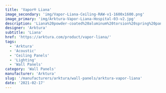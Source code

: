 ```yaml
---
title: 'Vapor® Liana'
image_secondary: 'img/Vapor-Liana-Ceiling-RAW-v1-1600x1600.png'
image_primary: 'img/Arktura-Vapor-Liana-Hospital-03-v2.jpg'
description: 'Liana%20powder-coated%20aluminum%20torsion%20spring%20panels%20bring%20soft%20vine%20tendrils%2C%20creating%20the%20illusion%20of%20a%20hanging%20garden%20or%20lost%20jungle%20to%20your%20design.%20Bring%20an%20outdoor%20feel%20indoors%20without%20having%20to%20tend%20to%20your%20fantasy%20garden.%20Add%20our%20Soft%20Sound%AE%20backer%20for%20extra%20acoustic%20comfort%20or%20our%20integrated%20lighting%20backer%20to%20get%20viewers%20lost%20in%20reverie.'
designer: 'Arktura'
subtitle: 'Liana'
href: 'https://arktura.com/product/vapor-liana/'
tags:
  - 'Arktura'
  - 'Acoustic'
  - 'Ceiling Panels'
  - 'Lighting'
  - 'Wall Panels'
category: 'Wall Panels'
manufacturer: 'Arktura'
slug: '/manufacturers/arktura/wall-panels/arktura-vapor-liana'
date: '2021-02-17'
---
```

